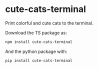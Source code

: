 # cute-cats-terminal

Print colorful and cute cats to the terminal.

Download the TS package as:

```bash
npm install cute-cats-terminal
```

And the python package with:

```bash
pip install cute-cats-terminal
```
